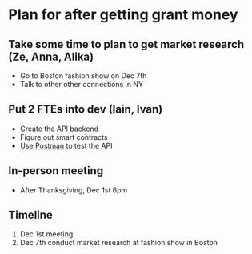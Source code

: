 # Plan for after getting grant money

## Take some time to plan to get market research (Ze, Anna, Alika)
* Go to Boston fashion show on Dec 7th
* Talk to other other connections in NY

## Put 2 FTEs into dev (Iain, Ivan)
* Create the API backend
* Figure out smart contracts
* [Use Postman](https://www.postman.com/api-platform/api-testing/) to test the API

## In-person meeting
* After Thanksgiving, Dec 1st 6pm

## Timeline

1. Dec 1st meeting
2. Dec 7th conduct market research at fashion show in Boston